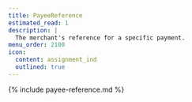 ```yaml
---
title: PayeeReference
estimated_read: 1
description: |
  The merchant's reference for a specific payment.
menu_order: 2100
icon:
  content: assignment_ind
  outlined: true
---
```


{% include payee-reference.md %}
